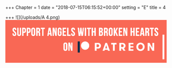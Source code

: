 +++
Chapter = 1
date = "2018-07-15T06:15:52+00:00"
setting = "E"
title = 4

+++
![](/uploads/A 4.png)  
[![Support Angels with Broken Hearts on Patreon](/uploads/patreon-banner.jpg "Support Angels with Broken Hearts on Patreon")](https://www.patreon.com/mbsaunders/ "Support Angels with Broken Hearts on Patreon")